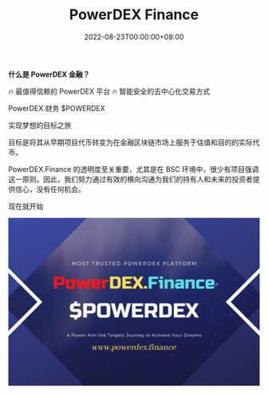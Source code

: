 ﻿---
title: "PowerDEX Finance"
description: "金融$POWERDEX，一个强大的目标目标实现你的梦想的旅程"
date: 2022-08-23T00:00:00+08:00
lastmod: 2022-08-23T00:00:00+08:00
draft: false
authors: ["june"]
featuredImage: "powerdex-finance.png"
tags: ["High risk","PowerDEX Finance"]
categories: ["nfts"]
nfts: ["High risk"]
blockchain: "BSC"
website: "https://dappradar.com/binance-smart-chain/high-risk/powerdex-finance"
twitter: "https://twitter.com/PowerDEXFinance"
discord: ""
telegram: "https://t.me/POWERdex"
github: "https://github.com/POWERdexofficial"
youtube: "https://www.youtube.com/channel/UCOjLAwBONr5ih2WlcNGBuPA"
twitch: ""
facebook: ""
instagram: ""
reddit: ""
medium: "https://powerdex.medium.com/"
steam: ""
gitbook: ""
googleplay: ""
appstore: ""
status: "Live"
weight: 
lightgallery: true
toc: true
pinned: false
recommend: false
recommend1: false
---

**什么是 PowerDEX 金融？**

🔥 最值得信赖的 PowerDEX 平台 🔥 智能安全的去中心化交易方式

PowerDEX.财务 $POWERDEX

实现梦想的目标之旅

目标是将其从早期项目代币转变为在金融区块链市场上服务于估值和目的的实际代币。

PowerDEX.Finance 的透明度至关重要，尤其是在 BSC 环境中，很少有项目强调这一原则。因此，我们努力通过有效的横向沟通为我们的持有人和未来的投资者提供信心，没有任何机会。

现在就开始

![PowerDEX.财务](73.png)